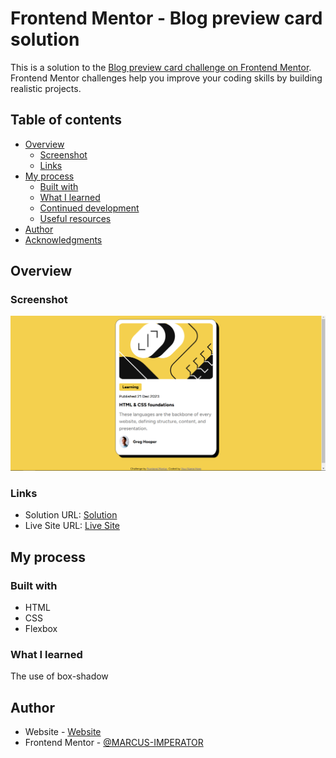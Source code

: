 # Frontend Mentor - Blog preview card solution

This is a solution to the [Blog preview card challenge on Frontend Mentor](https://www.frontendmentor.io/challenges/blog-preview-card-ckPaj01IcS). Frontend Mentor challenges help you improve your coding skills by building realistic projects. 

## Table of contents

- [Overview](#overview)
  - [Screenshot](#screenshot)
  - [Links](#links)
- [My process](#my-process)
  - [Built with](#built-with)
  - [What I learned](#what-i-learned)
  - [Continued development](#continued-development)
  - [Useful resources](#useful-resources)
- [Author](#author)
- [Acknowledgments](#acknowledgments)

## Overview

### Screenshot

![Screenshot](images/screenshot.png)

### Links

- Solution URL: [Solution](https://github.com/MARCUS-IMPERATOR/Blog-preview)
- Live Site URL: [Live Site](https://marcus-imperator.github.io/Blog-review/)

## My process

### Built with

- HTML
- CSS 
- Flexbox

### What I learned

The use of box-shadow

## Author

- Website - [Website](https://github.com/MARCUS-IMPERATOR)
- Frontend Mentor - [@MARCUS-IMPERATOR](https://www.frontendmentor.io/profile/MARCUS-IMPERATOR)
